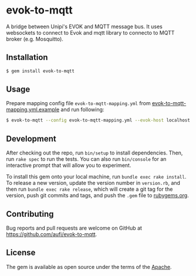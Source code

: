 # evok-to-mqtt

A bridge between Unipi's EVOK and MQTT message bus. It uses websockets to connect to Evok and mqtt library to connecto to MQTT broker (e.g. Mosquitto).

## Installation

```bash
$ gem install evok-to-mqtt
```

## Usage

Prepare mapping config file ```evok-to-mqtt-mapping.yml``` from [evok-to-mqtt-mapping.yml.example](https://raw.githubusercontent.com/aufi/evok-to-mqtt/master/evok-to-mqtt-mapping.yml.example) and run following:

```bash
$ evok-to-mqtt --config evok-to-mqtt-mapping.yml --evok-host localhost --mqtt-host localhost
```

## Development

After checking out the repo, run `bin/setup` to install dependencies. Then, run `rake spec` to run the tests. You can also run `bin/console` for an interactive prompt that will allow you to experiment.

To install this gem onto your local machine, run `bundle exec rake install`. To release a new version, update the version number in `version.rb`, and then run `bundle exec rake release`, which will create a git tag for the version, push git commits and tags, and push the `.gem` file to [rubygems.org](https://rubygems.org).

## Contributing

Bug reports and pull requests are welcome on GitHub at https://github.com/aufi/evok-to-mqtt.

## License

The gem is available as open source under the terms of the [Apache](https://opensource.org/licenses/apache).
